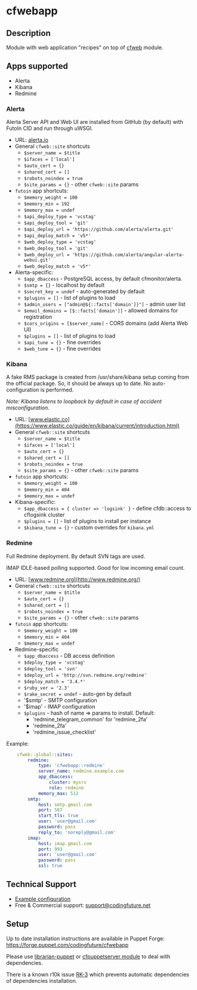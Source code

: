 # cfwebapp

## Description

Module with web application "recipes" on top of [cfweb](https://codingfuture.net/docs/cfweb) module.

## Apps supported

* Alerta
* Kibana
* Redmine

### Alerta

Alerta Server API and Web UI are installed from GitHub (by default) with FutoIn CID and run through uWSGI.

* URL: [alerta.io](http://alerta.io)
* General `cfweb::site` shortcuts
    * `$server_name = $title`
    * `$ifaces = ['local']`
    * `$auto_cert = {}`
    * `$shared_cert = []`
    * `$robots_noindex = true`
    * `$site_params = {}` - other `cfweb::site` params
* `futoin` app shortcuts:
    * `$memory_weight = 100`
    * `$memory_min = 192`
    * `$memory_max = undef`
    * `$api_deploy_type = 'vcstag'`
    * `$api_deploy_tool = 'git'`
    * `$api_deploy_url = 'https://github.com/alerta/alerta.git'`
    * `$api_deploy_match = 'v5*'`
    * `$web_deploy_type = 'vcstag'`
    * `$web_deploy_tool = 'git'`
    * `$web_deploy_url = 'https://github.com/alerta/angular-alerta-webui.git'`
    * `$web_deploy_match = 'v5*'`
* Alerta-specific:
    * `$app_dbaccess` - PostgreSQL access, by default cfmonitor/alerta.
    * `$smtp = {}` - localhost by default
    * `$secret_key = undef` - auto-generated by default
    * `$plugins = []` - list of plugins to load
    * `$admin_users = ["admin@${::facts['domain']}"]` - admin user list
    * `$email_domains = [$::facts['domain']]` - allowed domains for registration
    * `$cors_origins = [$server_name]` - CORS domains (add Alerta Web UI)
    * `$plugins = []` - list of plugins to load
    * `$api_tune = {}` - fine overrides
    * `$web_tune = {}` - fine overrides

### Kibana

A fake RMS package is created from /usr/share/kibana setup coming from the official package. So, it should be
always up to date. No auto-configuration is performed.

*Note: Kibana listens to loopback by default in case of accident misconfiguration.*

* URL: [www.elastic.co](https://www.elastic.co/guide/en/kibana/current/introduction.html)
* General `cfweb::site` shortcuts
    * `$server_name = $title`
    * `$ifaces = ['local']`
    * `$auto_cert = {}`
    * `$shared_cert = []`
    * `$robots_noindex = true`
    * `$site_params = {}` - other `cfweb::site` params
* `futoin` app shortcuts:
    * `$memory_weight = 100`
    * `$memory_min = 404`
    * `$memory_max = undef`
* Kibana-specific:
    * `$app_dbaccess = { cluster => 'logsink' }` - define cfdb::access to cflogsink cluster
    * `$plugins = []` - list of plugins to install per instance
    * `$kibana_tune = {}` - custom overrides for `kibana.yml`


### Redmine

Full Redmine deployment. By default SVN tags are used.

IMAP IDLE-based polling supported. Good for low incoming email count.

* URL: [www.redmine.org](http://www.redmine.org/)
* General `cfweb::site` shortcuts
    * `$server_name = $title`
    * `$auto_cert = {}`
    * `$shared_cert = []`
    * `$robots_noindex = true`
    * `$site_params = {}` - other `cfweb::site` params
* `futoin` app shortcuts:
    * `$memory_weight = 100`
    * `$memory_min = 404`
    * `$memory_max = undef`
* Redmine-specific
    * `$app_dbaccess` - DB access definition
    * `$deploy_type = 'vcstag'`
    * `$deploy_tool = 'svn'`
    * `$deploy_url = 'http://svn.redmine.org/redmine'`
    * `$deploy_match = '3.4.*'`
    * `$ruby_ver = '2.3'`
    * `$rake_secret = undef` - auto-gen by default
    * '$smtp' - SMTP configuration
    * '$imap' - IMAP configuration
    * `$plugins` - hash of name => params to install. Default:
        * 'redmine_telegram_common' for 'redmine_2fa'
        * 'redmine_2fa'
        * 'redmine_issue_checklist'

Example:

```yaml
    cfweb::global::sites:
        redmine:
            type: 'cfwebapp::redmine'
            server_name: redmine.example.com
            app_dbaccess:
                cluster: mysrv
                role: redmine
            memory_max: 512
        smtp:
            host: smtp.gmail.com
            port: 587
            start_tls: true
            user: 'user@gmail.com'
            password: pass
            reply_to: 'noreply@gmail.com'
        imap:
            host: imap.gmail.com
            port: 993
            user: 'user@gmail.com'
            password: pass
            ssl: true
```


## Technical Support

* [Example configuration](https://github.com/codingfuture/puppet-test)
* Free & Commercial support: [support@codingfuture.net](mailto:support@codingfuture.net)

## Setup

Up to date installation instructions are available in Puppet Forge: https://forge.puppet.com/codingfuture/cfwebapp

Please use [librarian-puppet](https://rubygems.org/gems/librarian-puppet/) or
[cfpuppetserver module](https://codingfuture.net/docs/cfpuppetserver) to deal with dependencies.

There is a known r10k issue [RK-3](https://tickets.puppetlabs.com/browse/RK-3) which prevents
automatic dependencies of dependencies installation.
